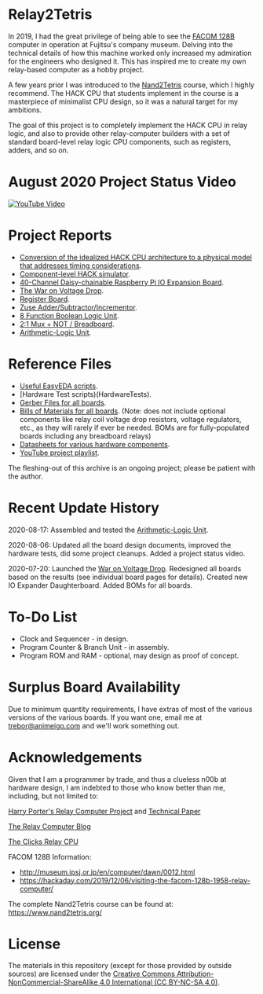 # Relay2Tetris

In 2019, I had the great privilege of being able to see the [FACOM 128B](/Documents/FACOM-128B.pdf) computer in operation at Fujitsu's company museum. Delving into the technical details of how this machine worked only increased my admiration for the engineers who designed it. This has inspired me to create my own relay-based computer as a hobby project.

A few years prior I was introduced to the [Nand2Tetris](https://www.nand2tetris.org/) course, which I highly recommend. The HACK CPU that students implement in the course is a masterpiece of minimalist CPU design, so it was a natural target for my ambitions.

The goal of this project is to completely implement the HACK CPU in relay logic, and also to provide other relay-computer builders with a set of standard board-level relay logic CPU components, such as registers, adders, and so on.

# August 2020 Project Status Video

[![YouTube Video](https://img.youtube.com/vi/P-tVBMidEhQ/0.jpg)](https://youtu.be/P-tVBMidEhQ)

# Project Reports

* [Conversion of the idealized HACK CPU architecture to a physical model that addresses timing considerations](/Design.md).
* [Component-level HACK simulator](/Simulator.md).
* [40-Channel Daisy-chainable Raspberry Pi IO Expansion Board](/IOExpander.md).
* [The War on Voltage Drop](/Voltage.md).
* [Register Board](/Register.md).
* [Zuse Adder/Subtractor/Incrementor](/ZuseAdder.md).
* [8 Function Boolean Logic Unit](/LogicUnit.md).
* [2:1 Mux + NOT / Breadboard](/MuxNot.md).
* [Arithmetic-Logic Unit](/ALU.md).

# Reference Files

* [Useful EasyEDA scripts](/EasyEDA.md).
* [Hardware Test scripts)(HardwareTests).
* [Gerber Files for all boards](/Gerber).
* [Bills of Materials for all boards](/BOMs). (Note: does not include optional components like relay coil voltage drop resistors, voltage regulators, etc., as they will rarely if ever be needed. BOMs are for fully-populated boards including any breadboard relays)
* [Datasheets for various hardware components](/Datasheets).
* [YouTube project playlist](https://www.youtube.com/playlist?list=PL5v_4nsiG1zsZgzh9NE4S_au2oJwVJGt1).

The fleshing-out of this archive is an ongoing project; please be patient with the author.

# Recent Update History

2020-08-17: Assembled and tested the [Arithmetic-Logic Unit](/ALU.md).

2020-08-06: Updated all the board design documents, improved the hardware tests, did some project cleanups. Added a project status video.

2020-07-20: Launched the [War on Voltage Drop](/Voltage.md). Redesigned all boards based on the results (see individual board pages for details). Created new IO Expander Daughterboard. Added BOMs for all boards.

# To-Do List

* Clock and Sequencer - in design.
* Program Counter & Branch Unit - in assembly.
* Program ROM and RAM - optional, may design as proof of concept.

# Surplus Board Availability

Due to minimum quantity requirements, I have extras of most of the various versions of the various boards. If you want one, email me at trebor@animeigo.com and we'll work something out.

# Acknowledgements

Given that I am a programmer by trade, and thus a clueless n00b at hardware design, I am indebted to those who know better than me, including, but not limited to:

[Harry Porter's Relay Computer Project](http://web.cecs.pdx.edu/~harry/Relay/) and [Technical Paper](http://web.cecs.pdx.edu/~harry/Relay/RelayPaper.pdf)

[The Relay Computer Blog](https://relaycomputer.co.uk/)

[The Clicks Relay CPU](http://clicksrelaycpu.blogspot.com/?view=classic)

FACOM 128B Information:

* http://museum.ipsj.or.jp/en/computer/dawn/0012.html
* https://hackaday.com/2019/12/06/visiting-the-facom-128b-1958-relay-computer/

The complete Nand2Tetris course can be found at: https://www.nand2tetris.org/

# License

The materials in this repository (except for those provided by outside sources) are licensed under the [Creative Commons Attribution-NonCommercial-ShareAlike 4.0 International (CC BY-NC-SA 4.0)](https://creativecommons.org/licenses/by-nc-sa/4.0/).
